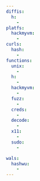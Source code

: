 ```yaml
---
diffis:
  h:
    -
platfs:
  hackmyvm:
    -
curls:
  hash:
    -
functions:
  unix:
    -
  h:
    -
  hackmyvm:
    -
  fuzz:
    -
  creds:
    -
  decode:
    -
  x11:
    -
  sudo:
    -

wals:
  hashwu:
    -
---
```

